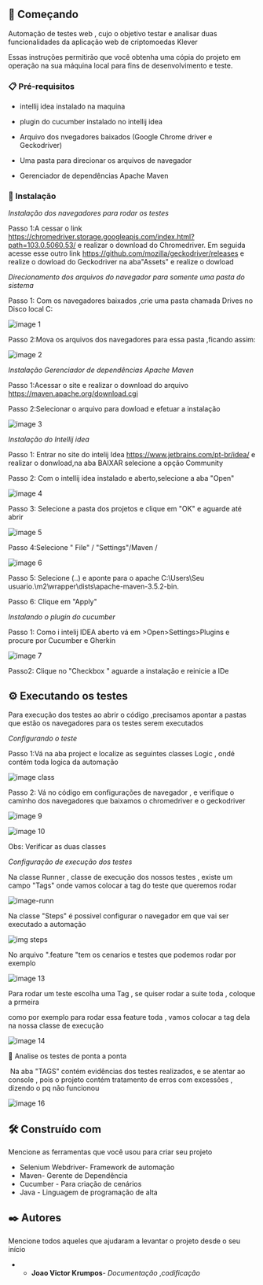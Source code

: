 





## 🚀 Começando

Automação de testes web , cujo o objetivo testar e analisar duas funcionalidades da aplicação web de criptomoedas Klever

Essas instruções permitirão que você obtenha uma cópia do projeto em operação na sua máquina local para fins de desenvolvimento e teste.

### 📋 Pré-requisitos

-  intellij idea instalado na maquina  

-  plugin do cucumber instalado no intellij idea
- Arquivo dos nvegadores baixados (Google Chrome driver e Geckodriver)
- Uma pasta para direcionar os arquivos de navegador
- Gerenciador de dependências Apache Maven





### 🔧 Instalação

*Instalação dos navegadores para rodar os testes* 

Passo 1:A cessar o link https://chromedriver.storage.googleapis.com/index.html?path=103.0.5060.53/ e realizar o download do Chromedriver. Em seguida acesse esse outro link https://github.com/mozilla/geckodriver/releases e realize o dowload do Geckodriver na aba"Assets" e realize o dowload

*Direcionamento dos arquivos do navegador para somente uma pasta do sistema*

Passo 1: Com os navegadores baixados ,crie uma pasta chamada Drives no Disco local C:

![image 1](https://user-images.githubusercontent.com/92833477/177235748-c6d620d4-f4ba-4f0f-8ce0-8b71eaecaa61.png)

Passo 2:Mova os arquivos dos navegadores para essa pasta ,ficando assim:

![image 2](https://user-images.githubusercontent.com/92833477/177235749-888d9c71-39a1-4256-804b-8a8c6c465955.png)






*Instalação Gerenciador de dependências Apache Maven*

Passo 1:Acessar o site e realizar o download do arquivo https://maven.apache.org/download.cgi



Passo 2:Selecionar o arquivo para dowload e efetuar a instalação


![image 3](https://user-images.githubusercontent.com/92833477/177235751-5174b208-293b-47c1-98f0-dd2cdc0b6047.png)


*Instalação do Intellij idea*



Passo 1: Entrar no site  do intelij Idea https://www.jetbrains.com/pt-br/idea/ e realizar o donwload,na aba BAIXAR selecione a opção Community

Passo 2: Com o intellij idea instalado e aberto,selecione a aba "Open"

 


![image 4](https://user-images.githubusercontent.com/92833477/177235752-0d89bfa7-f1de-4a06-9f83-76d1ece87a33.png)

Passo 3: Selecione a pasta dos projetos e clique em "OK" e aguarde até abrir

![image 5](https://user-images.githubusercontent.com/92833477/177235754-e2b0366e-903c-4d9d-bc77-6fb4c7ed4952.png)

Passo 4:Selecione " File" / "Settings"/Maven / 

![image 6](https://user-images.githubusercontent.com/92833477/177235755-06dc8617-f7ea-48a6-b314-b1378266c0f3.png)

Passo 5: Selecione (..) e aponte para o apache C:\Users\Seu usuario.\m2\wrapper\dists\apache-maven-3.5.2-bin.

Passo 6: Clique em "Apply"

*Instalando o plugin do cucumber*

Passo 1: Como i intelij IDEA aberto vá em >Open>Settings>Plugins e procure por Cucumber e Gherkin

![image 7](https://user-images.githubusercontent.com/92833477/177235756-245d6783-432c-4566-b691-b1fe53dc606e.png)

Passo2: Clique no "Checkbox " aguarde a instalação e reinicie a IDe

## ⚙️ Executando os testes

Para execução dos testes ao abrir o código ,precisamos apontar a pastas que estão os navegadores para os testes serem executados 

*Configurando o teste*

Passo 1:Vá na aba project e localize as seguintes classes Logic , ondé contém toda logica da automação 

![image class](https://user-images.githubusercontent.com/92833477/177238479-4d1b946b-71af-48e7-8c32-b0951671c7b6.png)

Passo 2: Vá no código em configurações de navegador , e verifique o caminho dos navegadores que baixamos o chromedriver e o geckodriver

![image 9](https://user-images.githubusercontent.com/92833477/177235758-ff156437-ba4c-4191-a037-b949739260c7.png)

![image 10](https://user-images.githubusercontent.com/92833477/177235759-7d954729-d26b-48e6-9a17-4d945b636ba0.png)

Obs: Verificar as duas classes

*Configuração de execução dos testes*

Na classe Runner , classe de execução dos nossos testes , existe um campo "Tags" onde vamos colocar a tag do teste que queremos rodar 

![image-runn](https://user-images.githubusercontent.com/92833477/177238728-37485d18-7fb0-4c7f-932b-e94c8aefdcf1.png)

Na  classe "Steps" é possivel configurar o navegador em que vai ser executado a automação

![img steps](https://user-images.githubusercontent.com/92833477/177238883-0fea76f5-250a-47ad-8791-6a8529a772be.png)

No arquivo ".feature "tem os cenarios e testes que podemos rodar por exemplo

![image 13](https://user-images.githubusercontent.com/92833477/177235763-ba3835c0-478a-4aa2-bdbe-50b3a98dc0a9.png)


Para rodar um teste escolha uma Tag , se quiser rodar a suite toda , coloque a prmeira 

como por exemplo para rodar essa feature toda , vamos colocar a tag dela na nossa classe de execução

![image 14](https://user-images.githubusercontent.com/92833477/177235764-e0d49770-d2fd-4df1-95db-b98e503086b2.png)


🔩 Analise os testes de ponta a ponta

​	Na aba "TAGS" contém evidências dos testes realizados, e se atentar ao console , pois o projeto contém tratamento de erros com excessões , dizendo o pq não funcionou

![image 16](https://user-images.githubusercontent.com/92833477/177235766-a850ffa1-fa55-476e-b8f4-f0be9dfeb0a2.png)


## 🛠️ Construído com

Mencione as ferramentas que você usou para criar seu projeto

* Selenium Webdriver- Framework de automação
* Maven- Gerente de Dependência
* Cucumber - Para criação de cenários
* Java - Linguagem de programação de alta 

## ✒️ Autores

Mencione todos aqueles que ajudaram a levantar o projeto desde o seu início

* * **Joao Victor Krumpos**- *Documentação* ,*codificação* 
